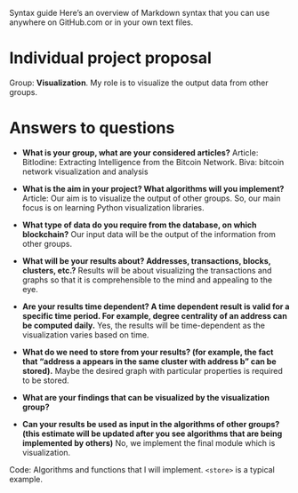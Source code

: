 

Syntax guide
Here’s an overview of Markdown syntax that you can use anywhere on GitHub.com or in your own text files.

 
# Individual project proposal

Group: **Visualization**. My role is to visualize the output data from other groups.
  

# Answers to questions
*  **What is your group, what are your considered articles?**
Article: BitIodine: Extracting Intelligence from the Bitcoin Network. Biva: bitcoin network visualization and analysis

* **What is the aim in your project? What algorithms will you implement?**
Article: Our aim is to visualize the output of other groups. So, our main focus is on learning Python visualization libraries.

* **What type of data do you require from the database, on which blockchain?**
Our input data will be the output of the information from other groups.

* **What will be your results about? Addresses, transactions, blocks, clusters, etc.?**
Results will be about visualizing the transactions and graphs so that it is comprehensible to the mind and appealing to the eye.

* **Are your results time dependent? A time dependent result is valid for a specific time period. For example, degree centrality of an address can be computed daily.**
Yes, the results will be time-dependent as the visualization varies based on time.

* **What do we need to store from your results? (for example, the fact that “address a appears in the same cluster with address b” can be stored).**
Maybe the desired graph with particular properties is required to be stored.

* **What are your findings that can be visualized by the visualization group?**

* **Can your results be used as input in the algorithms of other groups? (this estimate will be updated after you see algorithms that are being implemented by others)**
No, we implement the final module which is visualization.
 

 
Code: Algorithms and functions that I will implement.
`<store>` is a typical example.

